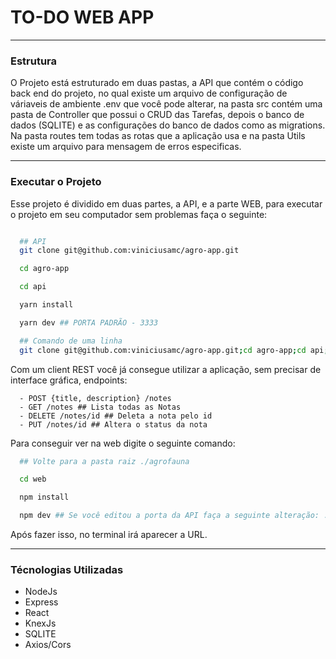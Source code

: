 # TO-DO WEB APP

---

### Estrutura

O Projeto está estruturado em duas pastas, a API que contém o código back end do projeto, no qual existe um arquivo de configuração de váriaveis de ambiente .env que você pode alterar, na pasta src contém uma pasta de Controller que possui o CRUD das Tarefas, depois o banco de dados (SQLITE) e as configurações do banco de dados como as migrations. Na pasta routes tem todas as rotas que a aplicação usa e na pasta Utils existe um arquivo para mensagem de erros especificas.

---

### Executar o Projeto

Esse projeto é dividido em duas partes, a API, e a parte WEB, para executar o projeto em seu computador sem problemas faça o seguinte:

```bash

  ## API
  git clone git@github.com:viniciusamc/agro-app.git

  cd agro-app

  cd api

  yarn install

  yarn dev ## PORTA PADRÃO - 3333

  ## Comando de uma linha
  git clone git@github.com:viniciusamc/agro-app.git;cd agro-app;cd api;yarn install;yarn dev

```

Com um client REST você já consegue utilizar a aplicação, sem precisar de interface gráfica, endpoints:

```
  - POST {title, description} /notes
  - GET /notes ## Lista todas as Notas
  - DELETE /notes/id ## Deleta a nota pelo id
  - PUT /notes/id ## Altera o status da nota
```

Para conseguir ver na web digite o seguinte comando:

```bash
  ## Volte para a pasta raiz ./agrofauna

  cd web

  npm install

  npm dev ## Se você editou a porta da API faça a seguinte alteração: ./src/services/api.js e altere a URL

```

Após fazer isso, no terminal irá aparecer a URL.

---

### Técnologias Utilizadas

- NodeJs
- Express
- React
- KnexJs
- SQLITE
- Axios/Cors
